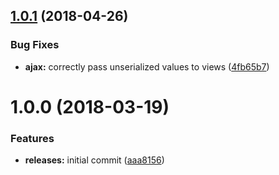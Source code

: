<a name="1.0.1"></a>
## [1.0.1](https://github.com/hypeJunctionPro/Elgg3-hypeAjax/compare/1.0.0...1.0.1) (2018-04-26)


### Bug Fixes

* **ajax:** correctly pass unserialized values to views ([4fb65b7](https://github.com/hypeJunctionPro/Elgg3-hypeAjax/commit/4fb65b7))



<a name="1.0.0"></a>
# 1.0.0 (2018-03-19)


### Features

* **releases:** initial commit ([aaa8156](https://github.com/hypeJunctionPro/Elgg3-hypeAjax/commit/aaa8156))



